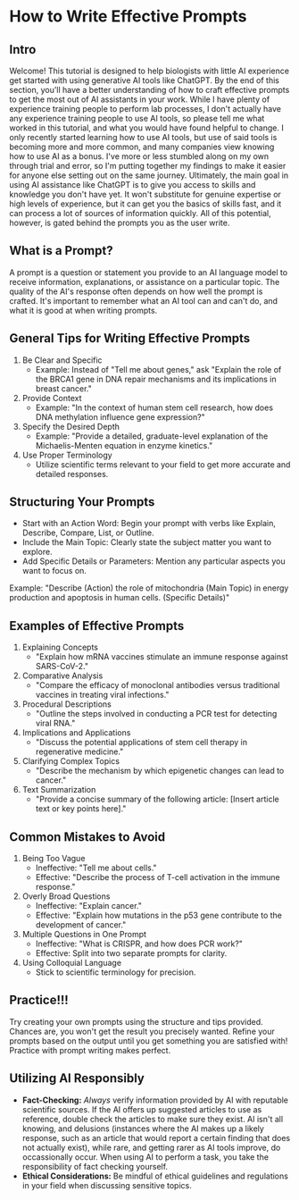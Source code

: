 # How to Write Effective Prompts
## Intro
Welcome! This tutorial is designed to help biologists with little AI experience get started with using generative AI tools like ChatGPT. 
By the end of this section, you'll have a better understanding of how to craft effective prompts to get the most out of AI assistants in your work.
While I have plenty of experience training people to perform lab processes, I don't actually have any experience training people to use AI tools, 
so please tell me what worked in this tutorial, and what you would have found helpful to change. I only recently started learning how to use AI tools,
but use of said tools is becoming more and more common, and many companies view knowing how to use AI as a bonus. I've more or less stumbled along on my 
own through trial and error, so I'm putting together my findings to make it easier for anyone else setting out on the same journey. Ultimately, the main
goal in using AI assistance like ChatGPT is to give you access to skills and knowledge you don't have yet. It won't substitute for genuine expertise or high
levels of experience, but it can get you the basics of skills fast, and it can process a lot of sources of information quickly. All of this potential, however,
is gated behind the prompts you as the user write.

## What is a Prompt?
A prompt is a question or statement you provide to an AI language model to receive information, explanations, or assistance on a particular topic. 
The quality of the AI's response often depends on how well the prompt is crafted. It's important to remember what an AI tool can and can't do, and what
it is good at when writing prompts.

## General Tips for Writing Effective Prompts
1. Be Clear and Specific
    * Example: Instead of "Tell me about genes," ask "Explain the role of the BRCA1 gene in DNA repair mechanisms and its implications in breast cancer."
2. Provide Context
    * Example: "In the context of human stem cell research, how does DNA methylation influence gene expression?"
3. Specify the Desired Depth
    * Example: "Provide a detailed, graduate-level explanation of the Michaelis-Menten equation in enzyme kinetics."
4. Use Proper Terminology
    * Utilize scientific terms relevant to your field to get more accurate and detailed responses.

## Structuring Your Prompts
* Start with an Action Word: Begin your prompt with verbs like Explain, Describe, Compare, List, or Outline.
* Include the Main Topic: Clearly state the subject matter you want to explore.
* Add Specific Details or Parameters: Mention any particular aspects you want to focus on.

Example: "Describe (Action) the role of mitochondria (Main Topic) in energy production and apoptosis in human cells. (Specific Details)"

## Examples of Effective Prompts
1. Explaining Concepts
    * "Explain how mRNA vaccines stimulate an immune response against SARS-CoV-2."
2. Comparative Analysis
    * "Compare the efficacy of monoclonal antibodies versus traditional vaccines in treating viral infections."
3. Procedural Descriptions
    * "Outline the steps involved in conducting a PCR test for detecting viral RNA."
4. Implications and Applications
    * "Discuss the potential applications of stem cell therapy in regenerative medicine."
5. Clarifying Complex Topics
    * "Describe the mechanism by which epigenetic changes can lead to cancer."
6. Text Summarization
    * "Provide a concise summary of the following article: [Insert article text or key points here]."

## Common Mistakes to Avoid
1. Being Too Vague
    * Ineffective: "Tell me about cells."
    * Effective: "Describe the process of T-cell activation in the immune response."
2. Overly Broad Questions
    * Ineffective: "Explain cancer."
    * Effective: "Explain how mutations in the p53 gene contribute to the development of cancer."
3. Multiple Questions in One Prompt
    * Ineffective: "What is CRISPR, and how does PCR work?"
    * Effective: Split into two separate prompts for clarity.
4. Using Colloquial Language
    * Stick to scientific terminology for precision.

## Practice!!!
Try creating your own prompts using the structure and tips provided. Chances are, you won't get the result you precisely wanted. Refine your prompts based on the output until you get something you are satisfied with! Practice with prompt writing makes perfect. 

## Utilizing AI Responsibly
* **Fact-Checking:** *Always* verify information provided by AI with reputable scientific sources. If the AI offers up suggested articles to use as reference, double check the articles to make sure they exist. AI isn't all knowing, and delusions (instances where the AI makes up a likely response, such as an article that would report a certain finding that does not actually exist), while rare, and getting rarer as AI tools improve, do occassionally occur. When using AI to perform a task, you take the responsibility of fact checking yourself.
* **Ethical Considerations:** Be mindful of ethical guidelines and regulations in your field when discussing sensitive topics.

